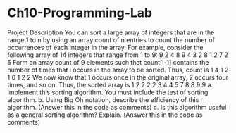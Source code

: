 # Ch10-Programming-Lab
Project Description  You can sort a large array of integers that are in the range 1 to n by using an array count of n entries to count the number of occurrences of each integer in the array. For example, consider the following array of 14 integers that range from 1 to 9:  9 2 4 8 9 4 3 2 8 1 2 7 2 5  Form an array count of 9 elements such that count[i-1] contains the number of times that i occurs in the array to be sorted. Thus, count is  1 4 1 2 1 0 1 2 2  We now know that 1 occurs once in the original array, 2 occurs four times, and so on. Thus, the sorted array is  1 2 2 2 2 3 4 4 5 7 8 8 9 9  a. Implement this sorting algorithm. You must include the test of sorting algorithm.   b. Using Big Oh notation, describe the efficiency of this algorithm. (Answer this in the code as comments)  c. Is this algorithm useful as a general sorting algorithm? Explain. (Answer this in the code as comments)
